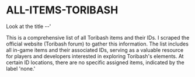 # ALL-ITEMS-TORIBASH
Look at the title --'

This is a comprehensive list of all Toribash items and their IDs. I scraped the official website (Toribash forum) to gather this information. 
The list includes all in-game items and their associated IDs, serving as a valuable resource for players and developers interested in exploring Toribash's elements. 
At certain ID locations, there are no specific assigned items, indicated by the label 'none.'
